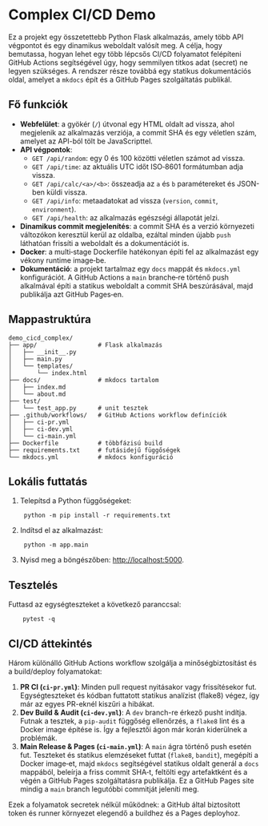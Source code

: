Complex CI/CD Demo
===================

Ez a projekt egy összetettebb Python Flask alkalmazás, amely több API végpontot és egy dinamikus weboldalt valósít meg.  A célja, hogy bemutassa, hogyan lehet egy több lépcsős CI/CD folyamatot felépíteni GitHub Actions segítségével úgy, hogy semmilyen titkos adat (secret) ne legyen szükséges.  A rendszer része továbbá egy statikus dokumentációs oldal, amelyet a `mkdocs` épít és a GitHub Pages szolgáltatás publikál.

Fő funkciók
-----------

- **Webfelület**: a gyökér (`/`) útvonal egy HTML oldalt ad vissza, ahol megjelenik az alkalmazás verziója, a commit SHA és egy véletlen szám, amelyet az API-ból tölt be JavaScripttel.
- **API végpontok**:
  - `GET /api/random`: egy 0 és 100 közötti véletlen számot ad vissza.
  - `GET /api/time`: az aktuális UTC időt ISO‑8601 formátumban adja vissza.
  - `GET /api/calc/<a>/<b>`: összeadja az `a` és `b` paramétereket és JSON-ben küldi vissza.
  - `GET /api/info`: metaadatokat ad vissza (`version`, `commit`, `environment`).
  - `GET /api/health`: az alkalmazás egészségi állapotát jelzi.
- **Dinamikus commit megjelenítés**: a commit SHA és a verzió környezeti változókon keresztül kerül az oldalba, ezáltal minden újabb `push` láthatóan frissíti a weboldalt és a dokumentációt is.
- **Docker**: a multi‑stage Dockerfile hatékonyan építi fel az alkalmazást egy vékony runtime image‑be.
- **Dokumentáció**: a projekt tartalmaz egy `docs` mappát és `mkdocs.yml` konfigurációt.  A GitHub Actions a `main` branche‑re történő push alkalmával építi a statikus weboldalt a commit SHA beszúrásával, majd publikálja azt GitHub Pages‑en.

Mappastruktúra
--------------

    demo_cicd_complex/
    ├── app/                 # Flask alkalmazás
    │   ├── __init__.py
    │   ├── main.py
    │   └── templates/
    │       └── index.html
    ├── docs/                # mkdocs tartalom
    │   ├── index.md
    │   └── about.md
    ├── test/
    │   └── test_app.py      # unit tesztek
    ├── .github/workflows/   # GitHub Actions workflow definíciók
    │   ├── ci-pr.yml
    │   ├── ci-dev.yml
    │   └── ci-main.yml
    ├── Dockerfile           # többfázisú build
    ├── requirements.txt     # futásidejű függőségek
    └── mkdocs.yml           # mkdocs konfiguráció

Lokális futtatás
---------------

1. Telepítsd a Python függőségeket:

        python -m pip install -r requirements.txt

2. Indítsd el az alkalmazást:

        python -m app.main

3. Nyisd meg a böngészőben: [http://localhost:5000](http://localhost:5000).

Tesztelés
---------

Futtasd az egységteszteket a következő paranccsal:

        pytest -q

CI/CD áttekintés
----------------

Három különálló GitHub Actions workflow szolgálja a minőségbiztosítást és a build/deploy folyamatokat:

1. **PR CI (`ci-pr.yml`)**: Minden pull request nyitásakor vagy frissítésekor fut.  Egységteszteket és kódban futtatott statikus analízist (flake8) végez, így már az egyes PR-eknél kiszűri a hibákat.
2. **Dev Build & Audit (`ci-dev.yml`)**: A `dev` branch-re érkező pusht indítja.  Futnak a tesztek, a `pip-audit` függőség ellenőrzés, a `flake8` lint és a Docker image építése is.  Így a fejlesztői ágon már korán kiderülnek a problémák.
3. **Main Release & Pages (`ci-main.yml`)**: A `main` ágra történő push esetén fut.  Teszteket és statikus elemzéseket futtat (`flake8`, `bandit`), megépíti a Docker image‑et, majd `mkdocs` segítségével statikus oldalt generál a `docs` mappából, beleírja a friss commit SHA‑t, feltölti egy artefaktként és a végén a GitHub Pages szolgáltatásra publikálja.  Ez a GitHub Pages site mindig a `main` branch legutóbbi commitját jeleníti meg.

Ezek a folyamatok secretek nélkül működnek: a GitHub által biztosított token és runner környezet elegendő a buildhez és a Pages deployhoz.